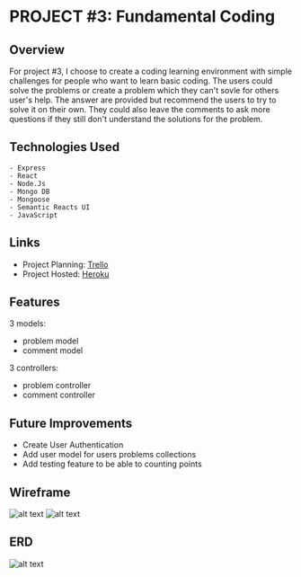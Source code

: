 # PROJECT #3: Fundamental Coding

## Overview
For project #3, I choose to create a coding learning environment with simple challenges for people who want to learn basic coding. The users could solve the problems or create a problem which they can't sovle for others user's help. The answer are provided but recommend the users to try to solve it on their own. They could also leave the comments to ask more questions if they still don't understand the solutions for the problem.
## Technologies Used
    - Express
    - React
    - Node.Js
    - Mongo DB
    - Mongoose
    - Semantic Reacts UI
    - JavaScript

## Links
- Project Planning:
<a href="https://trello.com/b/eUJNTdxM/fundamental-learning" target="_blank">Trello</a>
- Project Hosted:
<a href="https://fundamental-learning.herokuapp.com/" target="_blank">Heroku</a>

## Features
3 models:                           
- problem model           
- comment model 

3 controllers:   
- problem controller
- comment controller

## Future Improvements
- Create User Authentication
- Add user model for users problems collections
- Add testing feature to be able to counting points 

## Wireframe
![alt text](./client/images/Project3-HomePage.png "Wireframe Image")
![alt text](./client/images/SingleProblem.png "Wireframe Image")

## ERD
![alt text](./client/images/Project3-ERD.png "Wireframe Image")